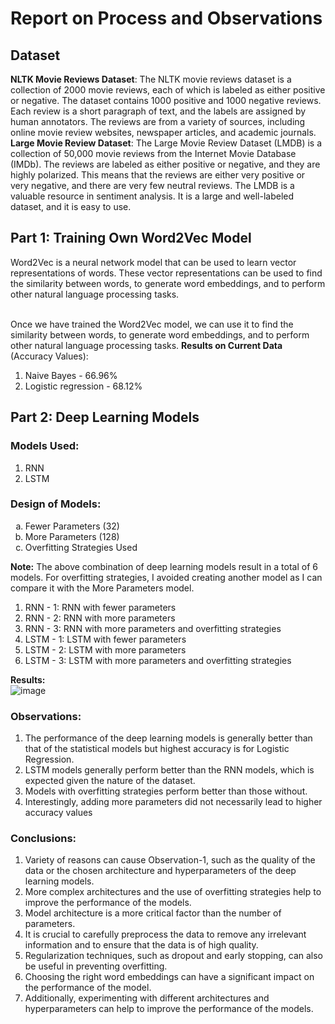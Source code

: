 # Report on Process and Observations
## Dataset
**NLTK Movie Reviews Dataset**: The NLTK movie reviews dataset is a collection of 2000 movie reviews, each of which is labeled as either positive
or negative. The dataset contains 1000 positive and 1000 negative reviews. Each review is a short paragraph of text, and the labels are assigned by
human annotators. The reviews are from a variety of sources, including online movie review websites, newspaper articles, and academic journals. </br>
**Large Movie Review Dataset**: The Large Movie Review Dataset (LMDB) is a collection of 50,000 movie reviews from the Internet Movie Database
(IMDb). The reviews are labeled as either positive or negative, and they are highly polarized. This means that the reviews are either very positive
or very negative, and there are very few neutral reviews. The LMDB is a valuable resource in sentiment analysis. It is a large and well-labeled
dataset, and it is easy to use.
## Part 1: Training Own Word2Vec Model
Word2Vec is a neural network model that can be used to learn vector representations of words. These vector representations can be used to find the
similarity between words, to generate word embeddings, and to perform other natural language processing tasks. </br></br>

Once we have trained the Word2Vec model, we can use it to find the similarity between words, to generate word embeddings, and to perform other
natural language processing tasks.
**Results on Current Data** (Accuracy Values):
1. Naive Bayes - 66.96%
2. Logistic regression - 68.12%

## Part 2: Deep Learning Models
### Models Used:
1. RNN
2. LSTM
### Design of Models:
<ol type="a">
  <li>Fewer Parameters (32)</li>
  <li>More Parameters (128)</li>
  <li>Overfitting Strategies Used</li>
</ol>

**Note:**
The above combination of deep learning models result in a total of 6 models. For overfitting strategies, I avoided creating another model as I can compare it with
the More Parameters model. </br>
1. RNN - 1: RNN with fewer parameters
2. RNN - 2: RNN with more parameters
3. RNN - 3: RNN with more parameters and overfitting strategies
4. LSTM - 1: LSTM with fewer parameters
5. LSTM - 2: LSTM with more parameters
6. LSTM - 3: LSTM with more parameters and overfitting strategies

**Results:** </br>
![image](https://user-images.githubusercontent.com/45763954/234467878-a4963d76-711c-4463-9366-c450cbd02b27.png) </br>
### Observations:
1. The performance of the deep learning models is generally better than that of the statistical models but highest accuracy is for Logistic Regression.
2. LSTM models generally perform better than the RNN models, which is expected given the nature of the dataset.
3. Models with overfitting strategies perform better than those without.
4. Interestingly, adding more parameters did not necessarily lead to higher accuracy values

### Conclusions:
1. Variety of reasons can cause Observation-1, such as the quality of the data or the chosen architecture and hyperparameters of the deep learning models.
2. More complex architectures and the use of overfitting strategies help to improve the performance of the models.
3. Model architecture is a more critical factor than the number of parameters.
4. It is crucial to carefully preprocess the data to remove any irrelevant information and to ensure that the data is of high quality.
5. Regularization techniques, such as dropout and early stopping, can also be useful in preventing overfitting.
6. Choosing the right word embeddings can have a significant impact on the performance of the model.
7. Additionally, experimenting with different architectures and hyperparameters can help to improve the performance of the models.
